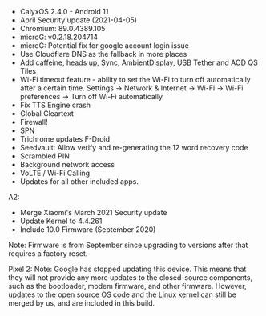 * CalyxOS 2.4.0 - Android 11
* April Security update (2021-04-05)
* Chromium: 89.0.4389.105
* microG: v0.2.18.204714
* microG: Potential fix for google account login issue
* Use Cloudflare DNS as the fallback in more places
* Add caffeine, heads up, Sync, AmbientDisplay, USB Tether and AOD QS Tiles
* Wi-Fi timeout feature - ability to set the Wi-Fi to turn
  off automatically after a certain time. Settings -> Network & Internet -> Wi-Fi -> Wi-Fi preferences -> Turn off Wi-Fi automatically
* Fix TTS Engine crash
* Global Cleartext
* Firewall!
* SPN
* Trichrome updates F-Droid
* Seedvault: Allow verify and re-generating the 12 word recovery code
* Scrambled PIN
* Background network access
* VoLTE / Wi-Fi Calling
* Updates for all other included apps.

A2:
* Merge Xiaomi's March 2021 Security update
* Update Kernel to 4.4.261
* Include 10.0 Firmware (September 2020)

Note: Firmware is from September since upgrading to versions after that
requires a factory reset.

Pixel 2:
Note:
Google has stopped updating this device. This means that
they will not provide any more updates to the closed-source components,
such as the bootloader, modem firmware, and other firmware.
However, updates to the open source OS code and the Linux kernel
can still be merged by us, and are included in this build.
